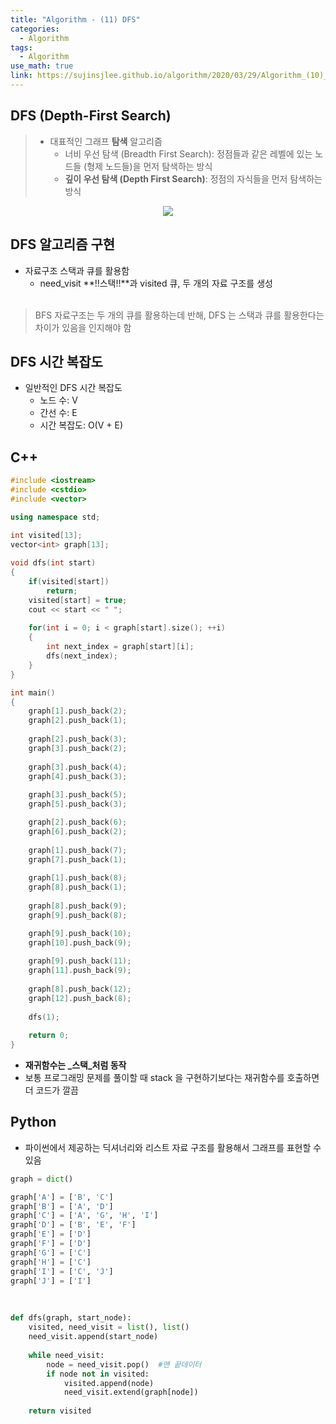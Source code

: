 ```yaml
---
title: "Algorithm - (11) DFS"
categories:
  - Algorithm
tags:
  - Algorithm
use_math: true
link: https://sujinsjlee.github.io/algorithm/2020/03/29/Algorithm_(10)_dfs/
---
```


## DFS (Depth-First Search)
> * 대표적인 그래프 **탐색** 알고리즘  
>	- 너비 우선 탐색 (Breadth First Search): 정점들과 같은 레벨에 있는 노드들 (형제 노드들)을 먼저 탐색하는 방식  
>	- **깊이 우선 탐색 (Depth First Search)**: 정점의 자식들을 먼저 탐색하는 방식  


<center>
	<a href="https://en.wikipedia.org/wiki/Depth-first_search">
		<img src="https://upload.wikimedia.org/wikipedia/commons/thumb/1/1f/Depth-first-tree.svg/450px-Depth-first-tree.svg.png"/>
	</a>
</center>


## DFS 알고리즘 구현
- 자료구조 스택과 큐를 활용함  
	- need_visit **!!스택!!**과 visited 큐, 두 개의 자료 구조를 생성  
​
> BFS 자료구조는 두 개의 큐를 활용하는데 반해, DFS 는 스택과 큐를 활용한다는 차이가 있음을 인지해야 함  

## DFS 시간 복잡도
- 일반적인 DFS 시간 복잡도  
	- 노드 수: V  
	- 간선 수: E    
	- 시간 복잡도: O(V + E)  
  
## C++
```cpp
#include <iostream>
#include <cstdio> 
#include <vector>

using namespace std;

int visited[13];
vector<int> graph[13];
 
void dfs(int start)
{
	if(visited[start])
		return;
	visited[start] = true;
	cout << start << " ";
	
	for(int i = 0; i < graph[start].size(); ++i)
	{
		int next_index = graph[start][i];
		dfs(next_index);
	}
}

int main()
{
	graph[1].push_back(2);
	graph[2].push_back(1);
	
	graph[2].push_back(3);
	graph[3].push_back(2);
	
	graph[3].push_back(4);
	graph[4].push_back(3);
	
	graph[3].push_back(5);
	graph[5].push_back(3);

	graph[2].push_back(6);
	graph[6].push_back(2);
	
	graph[1].push_back(7);
	graph[7].push_back(1);
	
	graph[1].push_back(8);
	graph[8].push_back(1);
	
	graph[8].push_back(9);
	graph[9].push_back(8);

	graph[9].push_back(10);
	graph[10].push_back(9);	
		
	graph[9].push_back(11);
	graph[11].push_back(9);
	
	graph[8].push_back(12);
	graph[12].push_back(8);
	
	dfs(1);
	
	return 0;
}
```
* **재귀함수는 _스택_처럼 동작**
* 보통 프로그래밍 문제를 풀이할 때 stack 을 구현하기보다는 재귀함수를 호출하면 더 코드가 깔끔    


## Python
* 파이썬에서 제공하는 딕셔너리와 리스트 자료 구조를 활용해서 그래프를 표현할 수 있음  

```python
graph = dict()

graph['A'] = ['B', 'C']
graph['B'] = ['A', 'D']
graph['C'] = ['A', 'G', 'H', 'I']
graph['D'] = ['B', 'E', 'F']
graph['E'] = ['D']
graph['F'] = ['D']
graph['G'] = ['C']
graph['H'] = ['C']
graph['I'] = ['C', 'J']
graph['J'] = ['I']
```
​

```python
def dfs(graph, start_node):
    visited, need_visit = list(), list()
    need_visit.append(start_node)
    
    while need_visit:
        node = need_visit.pop()  #맨 끝데이터 
        if node not in visited:
            visited.append(node)
            need_visit.extend(graph[node])
    
    return visited
```


